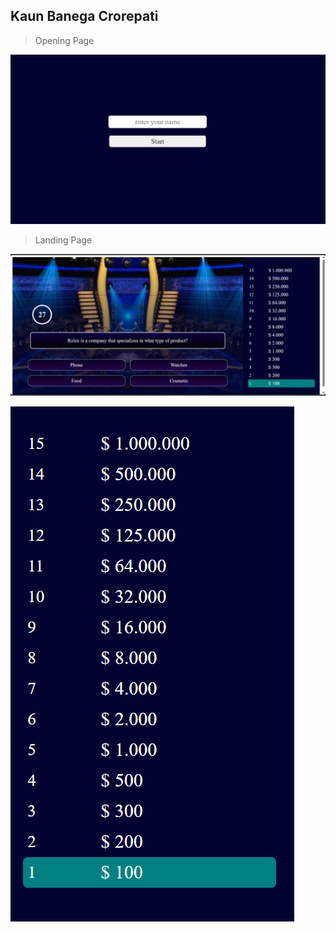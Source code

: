 ## Kaun Banega Crorepati 

> Opening Page

![alt text](image.png)

> Landing Page

![alt text](image-1.png)

![alt text](image-2.png)